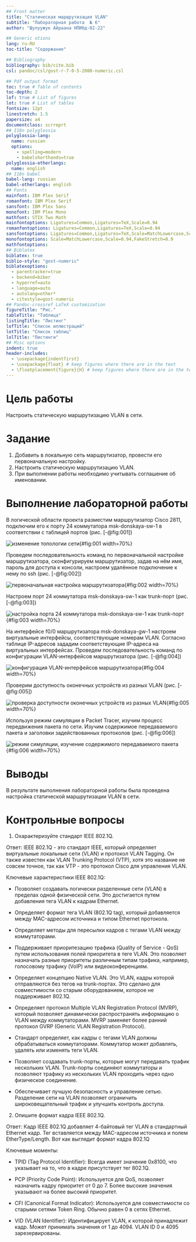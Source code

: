 ```yaml
---
## Front matter
title: "Статическая маршрутизация VLAN"
subtitle: "Лабораторная работа  № 6"
author: "Шулуужук Айраана НПИбд-02-22"

## Generic otions
lang: ru-RU
toc-title: "Содержание"

## Bibliography
bibliography: bib/cite.bib
csl: pandoc/csl/gost-r-7-0-5-2008-numeric.csl

## Pdf output format
toc: true # Table of contents
toc-depth: 2
lof: true # List of figures
lot: true # List of tables
fontsize: 12pt
linestretch: 1.5
papersize: a4
documentclass: scrreprt
## I18n polyglossia
polyglossia-lang:
  name: russian
  options:
	- spelling=modern
	- babelshorthands=true
polyglossia-otherlangs:
  name: english
## I18n babel
babel-lang: russian
babel-otherlangs: english
## Fonts
mainfont: IBM Plex Serif
romanfont: IBM Plex Serif
sansfont: IBM Plex Sans
monofont: IBM Plex Mono
mathfont: STIX Two Math
mainfontoptions: Ligatures=Common,Ligatures=TeX,Scale=0.94
romanfontoptions: Ligatures=Common,Ligatures=TeX,Scale=0.94
sansfontoptions: Ligatures=Common,Ligatures=TeX,Scale=MatchLowercase,Scale=0.94
monofontoptions: Scale=MatchLowercase,Scale=0.94,FakeStretch=0.9
mathfontoptions:
## Biblatex
biblatex: true
biblio-style: "gost-numeric"
biblatexoptions:
  - parentracker=true
  - backend=biber
  - hyperref=auto
  - language=auto
  - autolang=other*
  - citestyle=gost-numeric
## Pandoc-crossref LaTeX customization
figureTitle: "Рис."
tableTitle: "Таблица"
listingTitle: "Листинг"
lofTitle: "Список иллюстраций"
lotTitle: "Список таблиц"
lolTitle: "Листинги"
## Misc options
indent: true
header-includes:
  - \usepackage{indentfirst}
  - \usepackage{float} # keep figures where there are in the text
  - \floatplacement{figure}{H} # keep figures where there are in the text
---
```


# Цель работы

Настроить статическую маршрутизацию VLAN в сети.

# Задание

1. Добавить в локальную сеть маршрутизатор, провести его первоначальную настройку.
2. Настроить статическую маршрутизацию VLAN.
3. При выполнении работы необходимо учитывать соглашение об именовании.
 
# Выполнение лабораторной работы

В логической области проекта разместим маршрутизатор Cisco 2811, подключим его к порту 24 коммутатора msk-donskaya-sw-1 в соответствии с таблицей портов (рис. [-@fig:001])

![изменение топологии сети](image/1.png){#fig:001 width=70%}

Проведем последовательность команд по первоначальной настройке маршрутизатора, сконфигурируем маршрутизатор, задав на нём имя, пароль для доступа к консоли, настроем удалённое подключение к нему по ssh (рис. [-@fig:002])

![первоначальная настройка маршрутизатора](image/2.png){#fig:002 width=70%}

Настроем порт 24 коммутатора msk-donskaya-sw-1 как trunk-порт (рис. [-@fig:003])

![настройка порта 24 коммутатора msk-donskaya-sw-1 как trunk-порт](image/3.png){#fig:003 width=70%}

На интерфейсе f0/0 маршрутизатора msk-donskaya-gw-1 настроем виртуальные интерфейсы, соответствующие номерам VLAN. Согласно таблице IP-адресов зададим соответствующие IP-адреса на виртуальных интерфейсах. Проведем последовательность команд по конфигурации VLAN-интерфейсов маршрутизатора (рис. [-@fig:004]) 

![конфигурация VLAN-интерфейсов маршрутизатора](image/4.png){#fig:004 width=70%}

Проверим доступность оконечных устройств из разных VLAN (рис. [-@fig:005])

![проверка доступности оконечных устройств из разных VLAN](image/5.png){#fig:005 width=70%}

Используя режим симуляции в Packet Tracer, изучим процесс передвижения пакета по сети. Изучим содержимое передаваемого пакета и заголовки задействованных протоколов (рис. [-@fig:006])

![режим симуляции, изучение содержимого передаваемого пакета](image/6.png){#fig:006 width=70%}

# Выводы

В результате выполнения лабораторной работы была проведена настройка статической маршрутизации VLAN в сети.

# Контрольные вопросы

1. Охарактеризуйте стандарт IEEE 802.1Q.

Ответ: IEEE 802.1Q - это стандарт IEEE, который определяет виртуальные локальные сети (VLAN) и протокол VLAN Tagging.  Он также известен как VLAN Trunking Protocol (VTP), хотя это название не совсем точное, так как VTP - это протокол Cisco для управления VLAN.

Ключевые характеристики IEEE 802.1Q:
- Позволяет создавать логически разделенные сети (VLAN) в пределах одной физической сети. Это достигается путем добавления тега VLAN к кадрам Ethernet.

- Определяет формат тега VLAN (802.1Q tag), который добавляется между MAC-адресом источника и типом Ethernet протокола.

- Определяет методы для пересылки кадров с тегами VLAN между коммутаторами.

- Поддерживает приоритезацию трафика (Quality of Service - QoS) путем использования полей приоритета в теге VLAN.  Это позволяет назначать разные приоритеты различным типам трафика, например, голосовому трафику (VoIP) или видеоконференциям.

- Определяет концепцию Native VLAN.  Это VLAN, кадры которой отправляются без тегов на trunk-портах.  Это сделано для совместимости со старым оборудованием, которое не поддерживает 802.1Q.

- Определяет протокол Multiple VLAN Registration Protocol (MVRP),  который позволяет динамически распространять информацию о VLAN между коммутаторами.  MVRP заменяет более ранний протокол GVRP (Generic VLAN Registration Protocol).

- Стандарт определяет, как кадры с тегами VLAN должны обрабатываться коммутаторами.  Коммутатор может добавлять, удалять или изменять теги VLAN.

- Позволяет создавать trunk-порты, которые могут передавать трафик нескольких VLAN. Trunk-порты соединяют коммутаторы и позволяют трафику из нескольких VLAN проходить через одно физическое соединение.

- Обеспечивает лучшую безопасность и управление сетью. Разделение сети на VLAN позволяет ограничить широковещательный трафик и улучшить контроль доступа.

2. Опишите формат кадра IEEE 802.1Q.

Ответ: Кадр IEEE 802.1Q  добавляет 4-байтовый тег VLAN в стандартный Ethernet кадр.  Тег вставляется между MAC-адресом источника и полем EtherType/Length.  Вот как выглядит формат кадра 802.1Q

Ключевые моменты:
- TPID (Tag Protocol Identifier): Всегда имеет значение 0x8100, что указывает на то, что в кадре присутствует тег 802.1Q.

- PCP (Priority Code Point): Используется для QoS, позволяет назначить кадру приоритет от 0 до 7.  Более высокие значения указывают на более высокий приоритет.

- CFI (Canonical Format Indicator): Используется для совместимости со старыми сетями Token Ring.  Обычно равен 0 в сетях Ethernet.

- VID (VLAN Identifier): Идентифицирует VLAN, к которой принадлежит кадр.  Может принимать значения от 1 до 4094.  VLAN ID 0 и 4095 зарезервированы.
